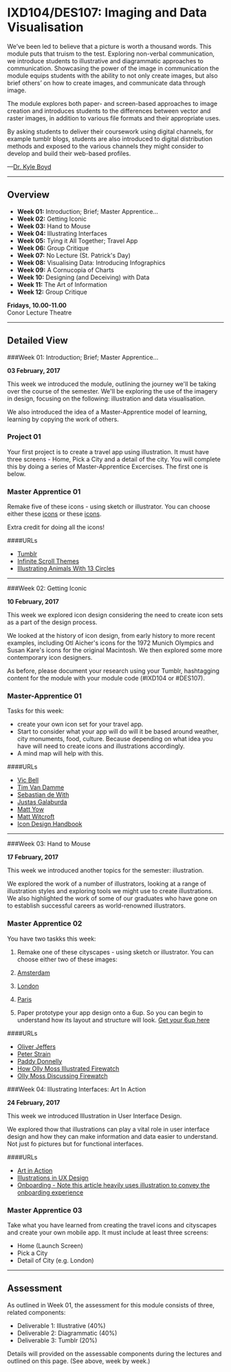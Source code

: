 IXD104/DES107: Imaging and Data Visualisation
=============================================

We’ve been led to believe that a picture is worth a thousand words. This module puts that truism to the test. Exploring non-verbal communication, we introduce students to illustrative and diagrammatic approaches to communication. Showcasing the power of the image in communication the module equips students with the ability to not only create images, but also brief others’ on how to create images, and communicate data through image.

The module explores both paper- and screen-based approaches to image creation and introduces students to the differences between vector and raster images, in addition to various file formats and their appropriate uses.

By asking students to deliver their coursework using digital channels, for example tumblr blogs, students are also introduced to digital distribution methods and exposed to the various channels they might consider to develop and build their web-based profiles.

—[Dr. Kyle Boyd](https://twitter.com/kylbyd)


----


Overview
--------

+ __Week 01:__ Introduction; Brief; Master Apprentice…  
+ __Week 02:__ Getting Iconic 
+ __Week 03:__ Hand to Mouse
+ __Week 04:__ Illustrating Interfaces
+ __Week 05:__ Tying it All Together; Travel App 
+ __Week 06:__ Group Critique 
+ __Week 07:__ No Lecture (St. Patrick's Day)  
+ __Week 08:__ Visualising Data: Introducing Infographics
+ __Week 09:__ A Cornucopia of Charts
+ __Week 10:__ Designing (and Deceiving) with Data 
+ __Week 11:__ The Art of Information
+ __Week 12:__ Group Critique

__Fridays, 10.00-11.00__  
Conor Lecture Theatre


----


Detailed View
-------------

###Week 01: Introduction; Brief; Master Apprentice…  

__03 February, 2017__

This week we introduced the module, outlining the journey we'll be taking over the course of the semester. We'll be exploring the use of the imagery in design, focusing on the following: illustration and data visualisation.

We also introduced the idea of a Master-Apprentice model of learning, learning by copying the work of others.

### Project 01
Your first project is to create a travel app using illustration. It must have three screens - Home, Pick a City and a detail of the city.  You will complete this by doing a series of Master-Apprentice Excercises. The first one is below.

### Master Apprentice 01
Remake five of these icons - using sketch or illustrator.  You can choose either these [icons](https://www.dropbox.com/s/xaxy2cvuvq3k7qg/travel_icons_1x.jpg?dl=0) or these [icons](https://www.dropbox.com/s/lqsjvwpdlvf7ion/travel-icons_1x.png?dl=0).

Extra credit for doing all the icons!

####URLs

+ [Tumblr](https://www.tumblr.com)
+ [Infinite Scroll Themes](http://www.twelveskip.com/resources/themes/647/10-infinite-scroll-tumblr-themes-you-should-use)
+ [Illustrating Animals With 13 Circles](https://www.smashingmagazine.com/2017/01/illustrating-animals-13-circles-drawing-tutorial-challenge/)


----

###Week 02: Getting Iconic

__10 February, 2017__

This week we explored icon design considering the need to create icon sets as a part of the design process.

We looked at the history of icon design, from early history to more recent examples, including Otl Aicher's icons for the 1972 Munich Olympics and Susan Kare's icons for the original Macintosh. We then explored some more contemporary icon designers.

As before, please document your research using your Tumblr, hashtagging content for the module with your module code (#IXD104 or #DES107).

### Master-Apprentice 01

Tasks for this week:

- create your own icon set for your travel app.  
- Start to consider what your app will do will it be based around weather, city monuments, food, culture.  Because depending on what idea you have will need to create icons and illustrations accordingly.  
- A mind map will help with this.

####URLs

+ [Vic Bell](https://dribbble.com/vic_bell)
+ [Tim Van Damme](https://dribbble.com/maxvoltar)
+ [Sebastian de With](https://dribbble.com/sdw)
+ [Justas Galaburda](https://dribbble.com/jucha)
+ [Matt Yow](https://dribbble.com/matt_yow)
+ [Matt Witcroft](https://dribbble.com/adamwhitcroft)
+ [Icon Design Handbook](http://iconutopia.com/)

---

###Week 03: Hand to Mouse

__17 February, 2017__

This week we introduced another topics for the semester: illustration.

We explored the work of a number of illustrators, looking at a range of illustration styles and exploring tools we might use to create illustrations. We also highlighted the work of some of our graduates who have gone on to establish successful careers as world-renowned illustrators.

### Master Apprentice 02
You have two taskks this week:

1.  Remake one of these cityscapes - using sketch or illustrator.  You can choose either two of these images:

1. [Amsterdam](https://www.dropbox.com/s/88sidsks0qd1hms/amsterdam_dribbble.png?dl=0)
2. [London](https://www.dropbox.com/s/nmmzqr936yojrs9/dribbbler_london.jpg?dl=0)
3. [Paris](https://www.dropbox.com/s/ovef20t9ndd8232/paris.png?dl=0)

2.  Paper prototype your app design onto a 6up.  So you can begin to understand how its layout and structure will look.  [Get your 6up here](https://www.dropbox.com/s/jwrstc6v7yy8xao/6up.pdf?dl=0) 

####URLs

+ [Oliver Jeffers](http://www.oliverjeffers.com)
+ [Peter Strain](http://www.peterstrain.co.uk)
+ [Paddy Donnelly](http://lefft.com)
+ [How Olly Moss Illustrated Firewatch](http://www.wired.co.uk/article/firewatch-game)
+ [Olly Moss Discussing Firewatch](http://uk.ign.com/videos/2014/10/12/discussing-firewatch-with-olly-moss-ign-uk-podcast)



###Week 04: Illustrating Interfaces: Art In Action

__24 February, 2017__

This week we introduced Illustration in User Interface Design.

We explored thow that illustrations can play a vital role in user interface design and how they can make information and data easier to understand.  Not just fo pictures but for functional interfaces.

####URLs

+ [Art in Action](https://tubikstudio.com/illustration-in-ui-art-in-action/)
+ [Illustrations in UX Design](https://medium.com/parallel-labs/illustrations-in-ux-design-its-more-than-what-meets-the-eye-867036df0b73#.k23m91n1z)
+ [Onboarding - Note this article heavily uses illustration to convey the onboarding experience](https://www.smashingmagazine.com/2016/06/complete-roadmap-building-delightful-onboarding-experience-mobile-app-users/)

### Master Apprentice 03
Take what you have learned from creating the travel icons and cityscapes and create your own mobile app.  It must include at least three screens:

+ Home (Launch Screen)
+ Pick a City
+ Detail of City (e.g. London)

----
<!--

###Week 05: Tying it All Together: Mobile Interfaces

__19 February, 2016__

This week its all about taking our illustration loveliness both icons and cityscapes and tying it all together to create a travel app design.   We will be considering mobile design principles, color and the size of thumbs.

####URLs

+ [Apple Interface Guidelines](https://developer.apple.com/ios/human-interface-guidelines/overview/interface-essentials/)
+ [Color in Mobile App Design](https://www.smashingmagazine.com/2017/01/underestimated-power-color-mobile-app-design/)
+ [Thumb Zone](https://www.smashingmagazine.com/2016/09/the-thumb-zone-designing-for-mobile-users/)

----


###Week 06: Group Critique: Icons, cityscapes and Travel Apps

__10 March, 2017__

A group critique encouraging peer learning, this session affords an opportunity to gather feedback on the work done to date. Expect honest opinions, expressed fairly.

####URLs

No URLs this week.


----


###Week 07: No Lecture St Patricks Day

__17 March, 2017__

No lecture today for St Patricks Day.


----


###Week 08: Visualising Data & Infographics

__24 March, 2017__

This week we kicked off with the third and final set of content for the module, exploring visualising data.

We introduced infographics, exploring how – in an attention deficit culture – we need to condense information down into easy-to-parse visuals. We explored how infographics have evolved, particularly highlighting the fact that – in fact – infographics have been in use.

As before, please document your research using your Tumblr, hashtagging content for the module with your module code (#IXD104 or #DES107).

###Project 02 – Infographic / Data Visualisation

For your second project of the module we want you to create an infographic / data visualisation looking specifically at global population. Research the subject of data visualisation and infographics thoroughly before you start your own piece only then will you understand what needs done.

####Useful Resources

**The following link will provide you with the data you need to create your project - [worldometers](http://www.worldometers.info/world-population)**

Don't feel you need to just stick to this site for information, you may need to spread your research further to gather all of the data you need to create your final piece.

What you include in your visualisation is up to you but bear in mind that this will make up 40% of your final module mark so it needs to be a substantial body of work. A few graphs and pie charts will not be enough.

Your infographic/visualisation could focus on the historical and future changes in population, geographical, economic, religious differences, it's up to you.

At this stage research the subject as much as you can to investigate different approaches to data visualisation.

A few contemporary visualisations worth checking out are:

- [tweetping.net](http://tweetping.net)
- [How Different Groups Spend Their Day](www.nytimes.com//interactive/2009/07/31/business/20080801-metrics-graphic.html?hp)
- [The New York Times Innovation Portfolio](innovate.whsites.net)

### Master Apprentice 04
Remake a pie chart - using sketch or illustrator.  You can choose either this image or this image.

Extra credit for doing extra pie charts.

####URLs

+ [David McCandless](http://www.davidmccandless.com)
+ [Nicholas Felton](http://feltron.com)
+ [Brendan Dawes](http://www.brendandawes.com)
+ [Nicholas Felton · 2006 Annual Report](http://feltron.com/FAR06.html)
+ [Nicholas Felton · 2008 Annual Report](http://feltron.com/FAR08.html)
+ [Nicholas Felton · 2013 Annual Report](http://feltron.com/FAR13.html)


----


###Week 09: A Cornucopia of Charts

__31 March, 2017__

This week we look at a range of charts and what it means when it comes to data.

### Master Apprentice 04
Remake a bar chart - using sketch or illustrator.  You can choose either this image or this image.

Extra credit for doing extra pie charts.

####URLs

No URLs this week.


----


###Week 10: Designing (and Deceiving) with Data

__07 April, 2017__

[Edward Tufte](http://www.edwardtufte.com/tufte) is one of the founding fathers of information graphics and data visualisation. 

Critical of PowerPoint’s use as a guidance rather than enlightening tool Tufte focussed on the way PowerPoint was used by NASA engineers in the events leading up to the 2003 [Space Shuttle Columbia disaster](http://www.edwardtufte.com/bboard/q-and-a-fetch-msg?msg_id=0001yB). The software is designed to persuade rather than inform, burying information details in crowded slides using bullets points with tiny type. The result for Columbia was catastrophic. 

A similar lack of clarity in the presentation of vital data before the launch of the 1986 [Challenger Space Shuttle](http://en.wikipedia.org/wiki/Space_Shuttle_Challenger_disaster) resulted in another disaster. Information on the effect of low temperatures on O-ring integrity on the booster rockets was overlooked, the launch was given the go ahead, one of the rockets developed a leak, exploded, and all seven crew members tragically died.

Tufte coined the term ‘chartjunk’ referring to displays of information that are either non-informative or obscure the information it is meant to present.

>Sometimes decorations can help editorialize about the substance of the graphic. But it's wrong to distort the data measures—the ink locating values of numbers—in order to make an editorial comment or fit a decorative scheme.

He also invented what he called [Sparklines](http://en.wikipedia.org/wiki/Sparkline), which are very small line charts drawn without axes and coordinates used to present the general shape of variation in forms of measurement within a small space.

####URLs

+ [The Visual Display of Quantitative Information](http://www.amazon.co.uk/gp/product/0961392142/ref=as_li_ss_tl?ie=UTF8&camp=1634&creative=19450&creativeASIN=0961392142&linkCode=as2&tag=eleventhirty-21)
+ [Envisioning Information](http://www.amazon.co.uk/gp/product/0961392118/ref=as_li_ss_tl?ie=UTF8&camp=1634&creative=19450&creativeASIN=0961392118&linkCode=as2&tag=eleventhirty-21)
+ [Visual Explanations: Images and Quantities, Evidence and Narrative](http://www.amazon.co.uk/gp/product/0961392126/ref=as_li_ss_tl?ie=UTF8&camp=1634&creative=19450&creativeASIN=0961392126&linkCode=as2&tag=activeight-21)
+ [Beautiful Evidence](http://www.amazon.co.uk/gp/product/0961392177/ref=as_li_ss_tl?ie=UTF8&camp=1634&creative=19450&creativeASIN=0961392177&linkCode=as2&tag=activeight-21)
----


###Week 11: The Art of Information

__28 April, 2017__

Making sense of data and the constant barrage of information we are subjected to on a daily basis is becoming the focus for many designers and developers who look to different methods and disciplines to help us understand and interact with this information.

Turning data into an art form, [Brendan Dawes](http://brendandawes.com) pushes the boundaries of data visualisation, creating images of great beauty and complexity from information.

Composer [JoAnn Kuchera-Morin](http://www.create.ucsb.edu/~musjkm), Professor of Media Arts and Technology has developed the [Allosphere Research Facility](http://www.allosphere.ucsb.edu). The Allosphere is an immersive environment where scientists, engineeers, designers, etc are able to explore complex data in a virtual 3D environment.

[Aaron Koblin](http://www.aaronkoblin.com/work.html), digital media artist and Creative Director of the Data Arts Team at Google is perhaps best known for his innovative uses of data visualisation and crowdsourcing.


####URLs

+ Arcade Fire’s [Wilderness Downtown](http://www.thewildernessdowntown.com) 
+ [Johnny Cash Project](http://www.thejohnnycashproject.com) 
+ [Unnumbered Sparks](http://www.unnumberedsparks.com) the wonderful collaborative project with [Janet Echelman](http://www.echelman.com).



----

###Week 12: Group Critique: Infographics

__05 May, 2017__

A group critique encouraging peer learning, this session affords an opportunity to gather feedback on the work done to date. Expect honest opinions, expressed fairly.

####URLs

No URLs this week.


----
-->

Assessment
----------

As outlined in Week 01, the assessment for this module consists of three, related components:

+ Deliverable 1: Illustrative (40%)
+ Deliverable 2: Diagrammatic (40%)
+ Deliverable 3: Tumblr (20%)

Details will provided on the assessable components during the lectures and outlined on this page. (See above, week by week.)


<!--

A more detailed breakdown of the assessment, with deliverables, is available [here](https://github.com/fehler/lectures/blob/master/IXD302/IXD302-Deliverables.md).

-->